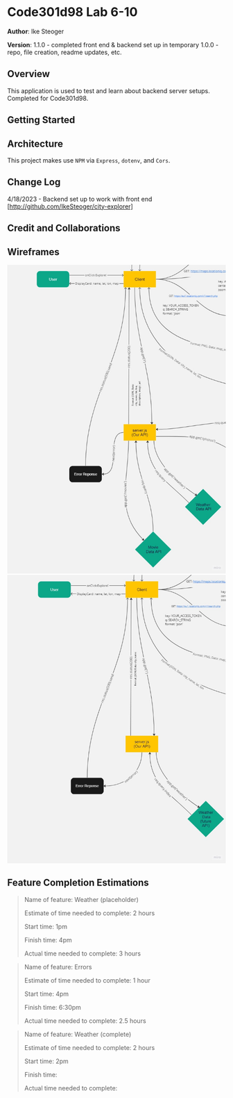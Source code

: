 # Code301d98 Lab 6-10

**Author**: Ike Steoger

**Version**: 1.1.0 - completed front end & backend set up in temporary
1.0.0 - repo, file creation, readme updates, etc.

## Overview

This application is used to test and learn about backend server setups. Completed for Code301d98.

## Getting Started

## Architecture

This project makes use `NPM` via `Express`, `dotenv`, and `Cors`.

## Change Log

4/18/2023 - Backend set up to work with front end [http://github.com/IkeSteoger/city-explorer]

## Credit and Collaborations

## Wireframes

![Lab08 Wireframe](/public/lab08wireframe.jpg)
![Lab07 Wireframe](/public/lab07wireframe.jpg)

## Feature Completion Estimations

>Name of feature: Weather (placeholder)
>
>Estimate of time needed to complete: 2 hours
>
>Start time: 1pm
>
>Finish time: 4pm
>
>Actual time needed to complete: 3 hours

>Name of feature: Errors
>
>Estimate of time needed to complete: 1 hour
>
>Start time: 4pm
>
>Finish time: 6:30pm
>
>Actual time needed to complete: 2.5 hours

>Name of feature: Weather (complete)
>
>Estimate of time needed to complete: 2 hours
>
>Start time: 2pm
>
>Finish time: 
>
>Actual time needed to complete:
